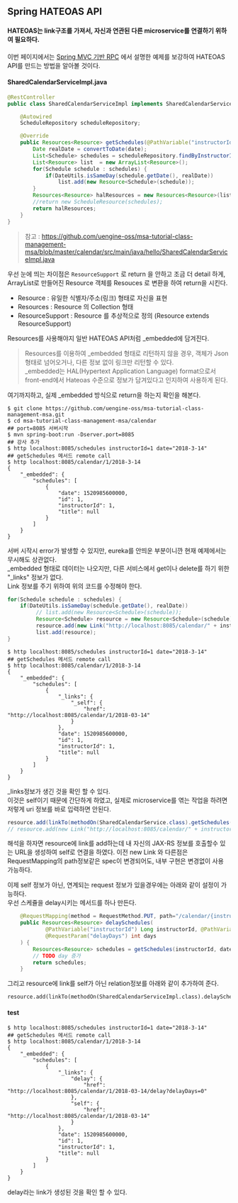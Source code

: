 Spring HATEOAS API
------
#### HATEOAS는 link구조를 가져서, 자신과 연관된 다른 microservice를 연결하기 위하여 필요하다.  
이번 페이지에서는 [Spring MVC 기반 RPC](https://github.com/TheOpenCloudEngine/uEngine-cloud/wiki/Spring-MVC-기반-RPC) 에서 설명한 예제를 보강하여 HATEOAS API를 만드는 방법을 알아볼 것이다.  

#### SharedCalendarServiceImpl.java
```java
@RestController
public class SharedCalendarServiceImpl implements SharedCalendarService {

    @Autowired
    ScheduleRepository scheduleRepository;

    @Override
    public Resources<Resource> getSchedules(@PathVariable("instructorId") Long instructorId, @PathVariable("date") String date) {
        Date realDate = convertToDate(date);
        List<Schedule> schedules = scheduleRepository.findByInstructorId(instructorId);
        List<Resource> list  = new ArrayList<Resource>();
        for(Schedule schedule : schedules) {
            if(DateUtils.isSameDay(schedule.getDate(), realDate))
                list.add(new Resource<Schedule>(schedule));
        }
        Resources<Resource> halResources = new Resources<Resource>(list);
        //return new ScheduleResource(schedules);
        return halResources;
    }
}
```
> 참고 : https://github.com/uengine-oss/msa-tutorial-class-management-msa/blob/master/calendar/src/main/java/hello/SharedCalendarServiceImpl.java

우선 눈에 띄는 차이점은 `ResourceSupport` 로 return 을 안하고 조금 더 detail 하게,  
ArrayList로 만들어진 Resource 객체를 Resouces<Resource> 로 변환을 하여 return을 시킨다.  
* Resource : 유일한 식별자/주소(링크) 형태로 자신을 표현
* Resources : Resource 의 Collection 형태
* ResourceSupport : Resource 를 추상적으로 정의 (Resource<T> extends ResourceSupport)

Resources를 사용해야지 일반 HATEOAS API처럼 _embedded에 담겨진다.  
> Resources를 이용하여 _embedded 형태로 리턴하지 않을 경우,
> 객체가 Json형태로 넘어오거나, 다른 정보 없이 링크만 리턴할 수 있다.  
> _embedded는  HAL(Hypertext Application Language) format으로서 
> front-end에서 Hateoas 수준으로 정보가 담겨있다고 인지하여 사용하게 된다.  

여기까지하고, 실제 _embedded 방식으로 return을 하는지 확인을 해본다.  
```
$ git clone https://github.com/uengine-oss/msa-tutorial-class-management-msa.git
$ cd msa-tutorial-class-management-msa/calendar
## port=8085 서버시작
$ mvn spring-boot:run -Dserver.port=8085
## 강사 추가
$ http localhost:8085/schedules instructorId=1 date="2018-3-14"
## getSchedules 메서드 remote call
$ http localhost:8085/calendar/1/2018-3-14
{
    "_embedded": {
        "schedules": [
            {
                "date": 1520985600000,
                "id": 1,
                "instructorId": 1,
                "title": null
            }
        ]
    }
}
```
서버 시작시 error가 발생할 수 있지만, eureka를 안띄운 부분이니깐 현재 예제에서는 무시해도 상관없다.  
_embedded 형태로 데이터는 나오지만, 다른 서비스에서 get이나 delete를 하기 위한 "_links" 정보가 없다.  
Link 정보를 주기 위하여 위의 코드를 수정해야 한다.  

```java
for(Schedule schedule : schedules) {
    if(DateUtils.isSameDay(schedule.getDate(), realDate))
         // list.add(new Resource<Schedule>(schedule));
         Resource<Schedule> resource = new Resource<Schedule>(schedule);
         resource.add(new Link("http://localhost:8085/calendar/" + instructorId + "/" + date, "_self"));
         list.add(resource);
}
```

```
$ http localhost:8085/schedules instructorId=1 date="2018-3-14"
## getSchedules 메서드 remote call
$ http localhost:8085/calendar/1/2018-3-14
{
    "_embedded": {
        "schedules": [
            {
                "_links": {
                    "_self": {
                        "href": "http://localhost:8085/calendar/1/2018-03-14"
                    }
                },
                "date": 1520985600000,
                "id": 1,
                "instructorId": 1,
                "title": null
            }
        ]
    }
}
```

_links정보가 생긴 것을 확인 할 수 있다.  
이것은 self이기 때문에 간단하게 하였고, 실제로 microservice를 엮는 작업을 하려면  
저렇게 uri 정보를 바로 입력하면 안된다.  
``` java
resource.add(linkTo(methodOn(SharedCalendarService.class).getSchedules(instructorId,date)).withSelfRel());
// resource.add(new Link("http://localhost:8085/calendar/" + instructorId + "/" + date, "_self"));
```
해석을 하자면 resource에 link를 add하는데 내 자신의 JAX-RS 정보를 호출할수 있는 URL을 생성하여 self로 연결을 하였다. 
이전 new Link 와 다른점은 RequestMapping의 path정보같은 spec이 변경되어도, 내부 구현은 변경없이 사용 가능하다.  


이제 self 정보가 아닌, 연계되는 request 정보가 있을경우에는 아래와 같이 설정이 가능하다.  
우선 스케쥴을 delay시키는 메서드를 하나 만든다.  
```java
    @RequestMapping(method = RequestMethod.PUT, path="/calendar/{instructorId}/{date}/delay")
    public Resources<Resource> delaySchedules(
            @PathVariable("instructorId") Long instructorId, @PathVariable("date") String date,
            @RequestParam("delayDays") int days
    ) {
        Resources<Resource> schedules = getSchedules(instructorId, date);
        // TODO day 증가
        return schedules;
    }
```

그리고 resource에 link를 self가 아닌 relation정보를 아래와 같이 추가하여 준다.  
```
resource.add(linkTo(methodOn(SharedCalendarServiceImpl.class).delaySchedules(instructorId,date,0)).withRel("delay"));
```

#### test
```
$ http localhost:8085/schedules instructorId=1 date="2018-3-14"
## getSchedules 메서드 remote call
$ http localhost:8085/calendar/1/2018-3-14
{
    "_embedded": {
        "schedules": [
            {
                "_links": {
                    "delay": {
                        "href": "http://localhost:8085/calendar/1/2018-03-14/delay?delayDays=0"
                    },
                    "self": {
                        "href": "http://localhost:8085/calendar/1/2018-03-14"
                    }
                },
                "date": 1520985600000,
                "id": 1,
                "instructorId": 1,
                "title": null
            }
        ]
    }
}
```
delay라는 link가 생성된 것을 확인 할 수 있다.